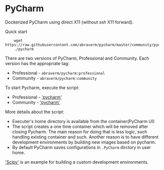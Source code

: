 PyCharm
=======

Dockerized PyCharm using direct X11 (without ssh X11 forward).

Quick start

        wget https://raw.githubusercontent.com/abraverm/pycharm/master/community/pycharm
        ./pycharm

There are two versions of PyCharm, Professional and Community.
Each version has the appropriate tag:

 * Professional - `abraverm/pycharm:professional`
 * Community - `abraverm/pycharm:community`


To start Pycharm, execute the script:

 * Professional - ['pycharm'][1]
 * Community - ['pycharm'][2]

More details about the script:

 * Executer's home directory is available from the container(PyCharm UI)
 * The script creates a one time container which will be removed after closing
        Pycharm. The main reason for doing that is less logic, such handling
        existing container and such. Another reason is to have different
        development environments by building new images based on pycharm.
 * By default PyCharm saves configurations in `.PyCharm` dirctory in user home.

['Scipy'][3] is an example for building a custom development environments.

[1]: https://raw.githubusercontent.com/abraverm/pycharm/master/professional/pycharm
[2]: https://raw.githubusercontent.com/abraverm/pycharm/master/community/pycharm
[3]: https://github.com/abraverm/pycharm/tree/scipy
